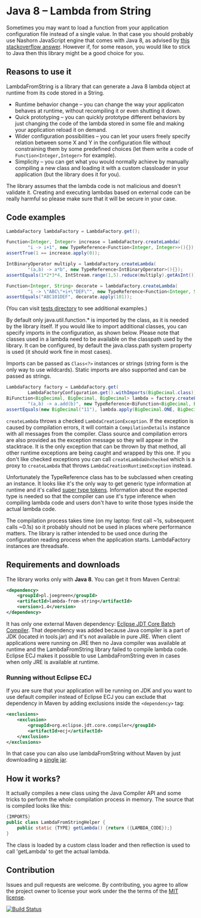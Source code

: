 # Java 8 &ndash; Lambda from String

Sometimes you may want to load a function from your application configuration file instead of a single value. 
In that case you should probably use Nashorn JavaScript engine that comes with Java 8, as advised by [this stackoverflow answer](http://stackoverflow.com/a/22291144). 
However if, for some reason, you would like to stick to Java then this library might be a good choice for you. 

## Reasons to use it
LambdaFromString is a library that can generate a Java 8 lambda object at runtime from its code stored in a String. 
* Runtime behavior change &ndash; you can change the way your applicaton behaves at runtime, without recompiling it or even shutting it down.  
* Quick prototyping &ndash; you can quickly prototype different behaviors by just changing the code of the lambda stored in some file and making your application reload it on demand.
* Wider configuration possibilities &ndash; you can let your users freely specify relation between some X and Y in the configuration file without constraining them by some predefined choices (let them write a code of `Function<Integer,Integer>` for example).
* Simplicity &ndash; you can get what you would normally achieve by manually compiling a new class and loading it with a custom classloader in your application (but the library does it for you). 

The library assumes that the lambda code is not malicious and doesn't validate it. Creating and executing lambdas based on external code can be really harmful so please make sure that it will be secure in your case. 

## Code examples 
```java
LambdaFactory lambdaFactory = LambdaFactory.get();

Function<Integer, Integer> increase = lambdaFactory.createLambda(
        "i -> i+1", new TypeReference<Function<Integer, Integer>>(){});
assertTrue(1 == increase.apply(0));

IntBinaryOperator multiply = lambdaFactory.createLambda(
        "(a,b) -> a*b", new TypeReference<IntBinaryOperator>(){});
assertEquals(1*2*3*4, IntStream.range(1,5).reduce(multiply).getAsInt());

Function<Integer, String> decorate = lambdaFactory.createLambda(
        "i -> \"ABC\"+i+\"DEF\"", new TypeReference<Function<Integer, String>>(){});
assertEquals("ABC101DEF", decorate.apply(101));
```
(You can visit [tests directory](https://github.com/greenjoe/lambdaFromString/tree/master/src/test/java/pl/joegreen/lambdaFromString) to see additional examples.)

By default only java.util.function.* is imported by the class, as it is needed by the library itself. If you would like to import additional classes, you can specify imports in the configuration, as shown below. Please note that classes used in a lambda need to be available on the classpath used by the library. It can be configured, by default the java.class.path system property is used (it should work fine in most cases).

Imports can be passed as `Class<?>` instances or strings (string form is the only way to use wildcards). Static imports are also supported and can be passed as strings.

```java
LambdaFactory factory = LambdaFactory.get(
        LambdaFactoryConfiguration.get().withImports(BigDecimal.class));
BiFunction<BigDecimal, BigDecimal, BigDecimal> lambda = factory.createLambda(
        "(a,b) -> a.add(b)", new TypeReference<BiFunction<BigDecimal, BigDecimal, BigDecimal>>() {});
assertEquals(new BigDecimal("11"), lambda.apply(BigDecimal.ONE, BigDecimal.TEN));
```

`createLambda` throws a checked `LambdaCreationException`. If the exception is caused by compilation errors, it will contain a `CompilationDetails` instance with all messages from the compiler. Class source and compilation errors are also provided as the exception message so they will appear in the stacktrace. It is the only exception that can be thrown by that method, all other runtime exceptions are being caught and wrapped by this one. If you don't like checked exceptions you can call `createLambdaUnchecked` which is a proxy to `createLambda` that throws `LambdaCreationRuntimeException` instead. 

Unfortunately the TypeReference class has to be subclassed when creating an instance. It looks like it's the only way to get generic type 
information at runtime and it's called [super type tokens](http://gafter.blogspot.com/2006/12/super-type-tokens.html). 
Information about the expected type is needed so that the compiler can use it's type inference
when compiling lambda code and users don't have to write those types inside the actual lambda code. 

The compilation process takes time (on my laptop: first call ~1s, subsequent calls ~0.1s) so it probably should not be used in places where performance matters.
The library is rather intended to be used once during the configuration reading process when the application starts. 
LambdaFactory instances are threadsafe. 


## Requirements and downloads 
The library works only with __Java 8__.
You can get it from Maven Central:
```xml
<dependency>
	<groupId>pl.joegreen</groupId>
	<artifactId>lambda-from-string</artifactId>
	<version>1.4</version>
</dependency>
```
It has only one external Maven dependency: [Eclipse JDT Core Batch Compiler](http://mvnrepository.com/artifact/org.eclipse.jdt.core.compiler/ecj). That dependency was added because Java compiler is a part of JDK (located in tools.jar) and it's not available in pure JRE. When client applications were running on JRE then no Java compiler was available at runtime and the LambdaFromString library failed to compile lambda code. Eclipse ECJ makes it possible to use LambdaFromString even in cases when only JRE is available at runtime. 

### Running without Eclipse ECJ 
If you are sure that your application will be running on JDK and you want to use default compiler instead of Eclipse ECJ you can exclude that dependency in Maven by adding exclusions inside the `<dependency>` tag:  
```xml
<exclusions>
	<exclusion>
		<groupId>org.eclipse.jdt.core.compiler</groupId>
		<artifactId>ecj</artifactId>
	</exclusion>
</exclusions>
```
In that case you can also use lambdaFromString without Maven by just downloading a [single jar](http://central.maven.org/maven2/pl/joegreen/lambda-from-string/1.4/lambda-from-string-1.4.jar).

## How it works? 

It actually compiles a new class using the Java Compiler API and some tricks to perform the whole
compilation process in memory. The source that is compiled looks like this:

```java
{IMPORTS}
public class LambdaFromStringHelper {
    public static {TYPE} getLambda() {return ({LAMBDA_CODE});}
}
```
The class is loaded by a custom class loader and then reflection is used to call 'getLambda' to get the actual lambda. 


## Contribution
Issues and pull requests are welcome. By contributing, you agree to allow the project owner to license your work under the the terms of the [MIT license](LICENSE). 

[![Build Status](https://travis-ci.org/greenjoe/lambdaFromString.svg?branch=master)](https://travis-ci.org/greenjoe/lambdaFromString)
